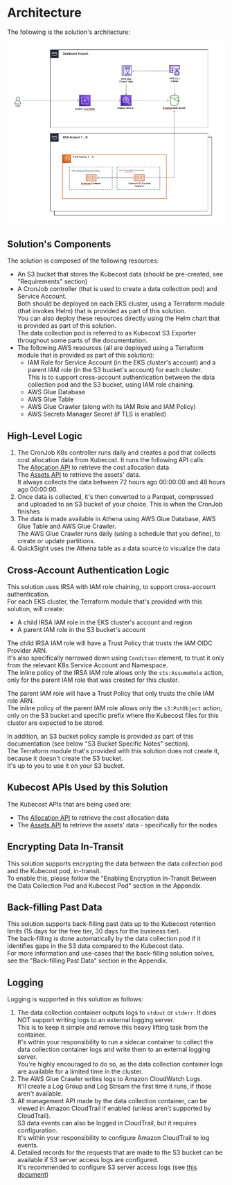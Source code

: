 # Architecture

The following is the solution's architecture:

![Screenshot of the solution's architecture](./screenshots/architecture_diagram.png)

## Solution's Components

The solution is composed of the following resources:

* An S3 bucket that stores the Kubecost data (should be pre-created, see "Requirements" section)
* A CronJob controller (that is used to create a data collection pod) and Service Account.  
Both should be deployed on each EKS cluster, using a Terraform module (that invokes Helm) that is provided as part of this solution.  
You can also deploy these resources directly using the Helm chart that is provided as part of this solution.  
The data collection pod is referred to as Kubecost S3 Exporter throughout some parts of the documentation.
* The following AWS resources (all are deployed using a Terraform module that is provided as part of this solution):
  * IAM Role for Service Account (in the EKS cluster's account) and a parent IAM role (in the S3 bucket's account) for each cluster.  
    This is to support cross-account authentication between the data collection pod and the S3 bucket, using IAM role chaining. 
  * AWS Glue Database 
  * AWS Glue Table
  * AWS Glue Crawler (along with its IAM Role and IAM Policy)
  * AWS Secrets Manager Secret (if TLS is enabled)

## High-Level Logic

1. The CronJob K8s controller runs daily and creates a pod that collects cost allocation data from Kubecost. It runs the following API calls:  
The [Allocation API](https://docs.kubecost.com/apis/apis-overview/allocation) to retrieve the cost allocation data.  
The [Assets API](https://docs.kubecost.com/apis/apis-overview/assets-api) to retrieve the assets' data.  
It always collects the data between 72 hours ago 00:00:00 and 48 hours ago 00:00:00.  
2. Once data is collected, it's then converted to a Parquet, compressed and uploaded to an S3 bucket of your choice. This is when the CronJob finishes  
3. The data is made available in Athena using AWS Glue Database, AWS Glue Table and AWS Glue Crawler.  
The AWS Glue Crawler runs daily (using a schedule that you define), to create or update partitions.
4. QuickSight uses the Athena table as a data source to visualize the data

## Cross-Account Authentication Logic

This solution uses IRSA with IAM role chaining, to support cross-account authentication.  
For each EKS cluster, the Terraform module that's provided with this solution, will create:

* A child IRSA IAM role in the EKS cluster's account and region
* A parent IAM role in the S3 bucket's account

The child IRSA IAM role will have a Trust Policy that trusts the IAM OIDC Provider ARN.  
It's also specifically narrowed down using `Condition` element, to trust it only from the relevant K8s Service Account and Namespace.  
The inline policy of the IRSA IAM role allows only the `sts:AssumeRole` action, only for the parent IAM role that was created for this cluster.  

The parent IAM role will have a Trust Policy that only trusts the chile IAM role ARN.  
The inline policy of the parent IAM role allows only the `s3:PutObject` action, only on the S3 bucket and specific prefix where the Kubecost files for this cluster are expected to be stored.

In addition, an S3 bucket policy sample is provided as part of this documentation (see below "S3 Bucket Specific Notes" section).  
The Terraform module that's provided with this solution does not create it, because it doesn't create the S3 bucket.  
It's up to you to use it on your S3 bucket. 

## Kubecost APIs Used by this Solution

The Kubecost APIs that are being used are:

* The [Allocation API](https://docs.kubecost.com/apis/apis-overview/allocation) to retrieve the cost allocation data
* The [Assets API](https://docs.kubecost.com/apis/apis-overview/assets-api) to retrieve the assets' data - specifically for the nodes

## Encrypting Data In-Transit

This solution supports encrypting the data between the data collection pod and the Kubecost pod, in-transit.  
To enable this, please follow the "Enabling Encryption In-Transit Between the Data Collection Pod and Kubecost Pod" section in the Appendix.

## Back-filling Past Data

This solution supports back-filling past data up to the Kubecost retention limits (15 days for the free tier, 30 days for the business tier).  
The back-filling is done automatically by the data collection pod if it identifies gaps in the S3 data compared to the Kubecost data.  
For more information and use-cases that the back-filling solution solves, see the "Back-filling Past Data" section in the Appendix.

## Logging

Logging is supported in this solution as follows:

1. The data collection container outputs logs to `stdout` or `stderr`. It does NOT support writing logs to an external logging server.  
This is to keep it simple and remove this heavy lifting task from the container.    
It's within your responsibility to run a sidecar container to collect the data collection container logs and write them to an external logging server.  
You're highly encouraged to do so, as the data collection container logs are available for a limited time in the cluster.
2. The AWS Glue Crawler writes logs to Amazon CloudWatch Logs.  
It'll create a Log Group and Log Stream the first time it runs, if those aren't available.
3. All management API made by the data collection container, can be viewed in Amazon CloudTrail if enabled (unless aren't supported by CloudTrail).  
S3 data events can also be logged in CloudTrail, but it requires configuration.  
It's within your responsibility to configure Amazon CloudTrail to log events.
4. Detailed records for the requests that are made to the S3 bucket can be available if S3 server access logs are configured.  
It's recommended to configure S3 server access logs (see [this document](https://docs.aws.amazon.com/AmazonS3/latest/userguide/ServerLogs.html))
